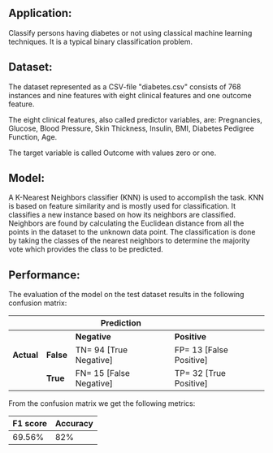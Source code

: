 Application:
------------
Classify persons having diabetes or not using classical machine learning techniques. It is a typical binary classification problem.

Dataset:
--------
The dataset represented as a CSV-file "diabetes.csv" consists of 768 instances and nine features with eight clinical features and one outcome feature.

The eight clinical features, also called predictor variables, are:  Pregnancies, Glucose, Blood Pressure, Skin Thickness, Insulin, BMI, Diabetes Pedigree Function, Age.

The target variable is called Outcome with values zero or one.

Model:
------
A K-Nearest Neighbors classifier (KNN) is used to accomplish the task. KNN is based on feature similarity and is mostly used for classification. It classifies a new instance based on how its neighbors are classified. Neighbors are found by calculating the Euclidean distance from all the points in the dataset to the unknown data point. The classification is done by taking the classes of the nearest neighbors to determine the majority vote which provides the class to be predicted.

Performance:
------------
The evaluation of the model on the test dataset results in the following confusion matrix:

|               |              | Prediction              |                          |
| ------------- | ------------ | ----------------------- | ------------------------ |
|               |              | <b>Negative</b>         | <b>Positive</b>          |
| <b>Actual</b> | <b>False</b> | TN= 94  [True Negative] | FP= 13  [False Positive] |
|               | <b>True</b>  | FN= 15  [False Negative]| TP= 32  [True Positive]  |

From the confusion matrix we get the following metrics:

| F1 score | Accuracy |
| -------- | -------- |
| 69.56%   | 82%      |




